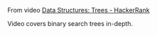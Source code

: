 From video [Data Structures: Trees - HackerRank](https://www.youtube.com/watch?v=oSWTXtMglKE&ab_channel=HackerRank)

Video covers binary search trees in-depth.